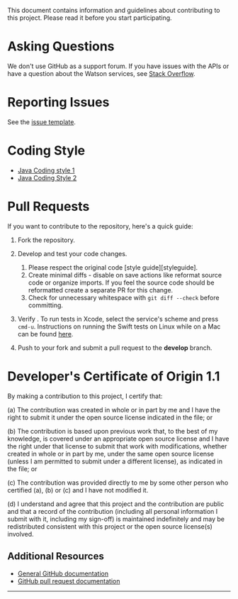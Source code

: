This document contains information and guidelines about contributing to this project. Please read it before you start participating.

# Asking Questions

We don't use GitHub as a support forum. If you have issues with the APIs or have a question about the Watson services, see [Stack Overflow](https://stackoverflow.com/questions/tagged/ibm-watson+swift).

# Reporting Issues

See the [issue template](issue_template.md).

# Coding Style

- [Java Coding style 1](https://www.oracle.com/technetwork/java/codeconventions-150003.pdf)
- [Java Coding Style 2](https://google.github.io/styleguide/javaguide.html)


# Pull Requests

If you want to contribute to the repository, here's a quick guide:
  1. Fork the repository.
  1. Develop and test your code changes.
      1. Please respect the original code [style guide][styleguide].
      1. Create minimal diffs - disable on save actions like reformat source code or organize imports. If you feel the source code should be reformatted create a separate PR for this change.
      1. Check for unnecessary whitespace with `git diff --check` before committing.

  1. Verify . To run tests in Xcode, select the service's scheme and press `cmd-u`. Instructions on running the Swift tests on Linux while on a Mac can be found [here](https://github.com/watson-developer-cloud/swift-sdk/wiki/Running-Swift-Linux-Tests-on-Mac).
  1. Push to your fork and submit a pull request to the **develop** branch.

# Developer's Certificate of Origin 1.1

By making a contribution to this project, I certify that:

(a) The contribution was created in whole or in part by me and I
   have the right to submit it under the open source license
   indicated in the file; or

(b) The contribution is based upon previous work that, to the best
   of my knowledge, is covered under an appropriate open source
   license and I have the right under that license to submit that
   work with modifications, whether created in whole or in part
   by me, under the same open source license (unless I am
   permitted to submit under a different license), as indicated
   in the file; or

(c) The contribution was provided directly to me by some other
   person who certified (a), (b) or (c) and I have not modified
   it.

(d) I understand and agree that this project and the contribution
   are public and that a record of the contribution (including all
   personal information I submit with it, including my sign-off) is
   maintained indefinitely and may be redistributed consistent with
   this project or the open source license(s) involved.


## Additional Resources
+ [General GitHub documentation](https://help.github.com/)
+ [GitHub pull request documentation](https://help.github.com/send-pull-requests/)

---